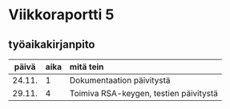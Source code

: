 # Viikkoraportti 5

## työaikakirjanpito
| päivä | aika | mitä tein  |
| :----:|:-----| :-----|
| 24.11. | 1   | Dokumentaation päivitystä |
| 29.11. | 4   | Toimiva RSA-keygen, testien päivitystä |
